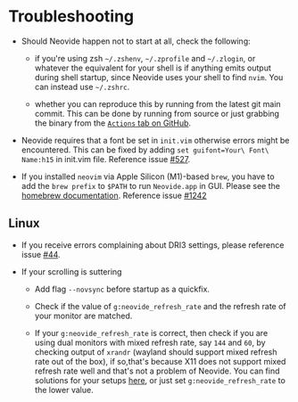 # Troubleshooting

- Should Neovide happen not to start at all, check the following:

  - if you're using zsh `~/.zshenv`, `~/.zprofile` and  `~/.zlogin`, or whatever the equivalent for
    your shell is if anything emits output during shell startup, since Neovide uses your shell to
    find `nvim`. You can instead use `~/.zshrc`.

  - whether you can reproduce this by running from the latest git main commit.
    This can be done by running from source or just grabbing the binary from the [`Actions` tab on
    GitHub](https://github.com/neovide/neovide/actions/workflows/build.yml).

- Neovide requires that a font be set in `init.vim` otherwise errors might be encountered. This can
  be fixed by adding `set guifont=Your\ Font\ Name:h15` in init.vim file. Reference issue
  [#527](https://github.com/neovide/neovide/issues/527).

- If you installed `neovim` via Apple Silicon (M1)-based `brew`, you have to add the `brew prefix`
  to `$PATH` to run `Neovide.app` in GUI. Please see the
  [homebrew documentation](https://docs.brew.sh/FAQ#my-mac-apps-dont-find-homebrew-utilities).
  Reference issue [#1242](https://github.com/neovide/neovide/pull/1242)

## Linux

- If you receive errors complaining about DRI3 settings, please reference issue
  [#44](https://github.com/neovide/neovide/issues/44#issuecomment-578618052).

- If your scrolling is suttering

    - Add flag `--novsync` before startup as a quickfix.

    - Check if the value of `g:neovide_refresh_rate` and the refresh rate of your monitor are matched.

    - If your `g:neovide_refresh_rate` is correct, then check if you are using dual monitors with
      mixed refresh rate, say `144` and `60`, by checking output of `xrandr` (wayland should support
      mixed refresh rate out of the box), if so,that's because X11 does not support mixed refresh
      rate well and that's not a problem of Neovide. You can find solutions for your setups
      [here](https://www.reddit.com/r/linux/comments/yaatyo/psa_x11_does_support_mixed_refresh_rate_monitors/), or just set `g:neovide_refresh_rate` to the lower value.
